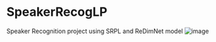 # SpeakerRecogLP
Speaker Recognition project using SRPL and ReDimNet model
 ![image](https://github.com/user-attachments/assets/8a376c59-57ea-4234-99a2-29c724691c23)
